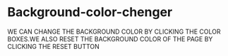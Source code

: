 # Background-color-chenger
WE CAN CHANGE THE BACKGROUND COLOR BY CLICKING THE COLOR BOXES.WE ALSO RESET THE BACKGROUND COLOR OF THE PAGE BY CLICKING THE RESET BUTTON
